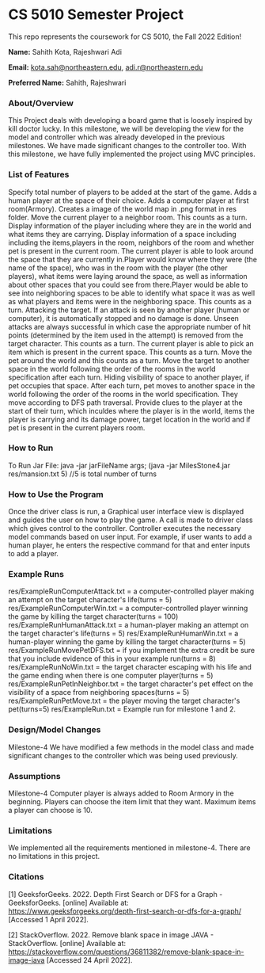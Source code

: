 # CS 5010 Semester Project

This repo represents the coursework for CS 5010, the Fall 2022 Edition!

**Name:** Sahith Kota, Rajeshwari Adi

**Email:** kota.sah@northeastern.edu, adi.r@northeastern.edu

**Preferred Name:** Sahith, Rajeshwari



### About/Overview

This Project deals with developing a board game that is loosely inspired by kill doctor lucky. In this milestone, we will be developing the view for the model and controller which was already developed in the previous milestones. We have made significant changes to the controller too. With this milestone, we have fully implemented the project using MVC principles.


### List of Features

Specify total number of players to be added at the start of the game.
Adds a human player at the space of their choice.
Adds a computer player at first room(Armory).
Creates a image of the world map in .png format in res folder.
Move the current player to a neighbor room. This counts as a turn.
Display information of the player including where they are in the world and what items they are carrying.
Display information of a space including including the items,players in the room, neighbors of the room and whether pet is present in the current room.
The current player is able to look around the space that they are currently in.Player would know where they were (the name of the space), who was in the room with the player (the other players), what items were laying around the space, as well as information about other spaces that you could see from there.Player would be able to see into neighboring spaces to be able to identify what space it was as well as what players and items were in the neighboring space. This counts as a turn.
Attacking the target. If an attack is seen by another player (human or computer), it is automatically stopped and no damage is done. Unseen attacks are always successful in which case the appropriate number of hit points (determined by the item used in the attempt) is removed from the target character. This counts as a turn.
The current player is able to pick an item which is present in the current space. This counts as a turn.
Move the pet around the world and this counts as a turn.
Move the target to another space in the world following the order of the rooms in the world specification after each turn.
Hiding visibility of space to another player, if pet occupies that space.
After each turn, pet moves to another space in the world following the order of the rooms in the world specification. They move according to DFS path traversal.
Provide clues to the player at the start of their turn, which inculdes where the player is in the world, items the player is carrying and its damage power, target location in the world and if pet is present in the current players room.



### How to Run

To Run Jar File: java -jar jarFileName args; (java -jar MilesStone4.jar res/mansion.txt 5) //5 is total number of turns



### How to Use the Program

Once the driver class is run, a Graphical user interface view is displayed and guides the user on how to play the game.
A call is made to driver class which gives control to the controller. Controller executes the necessary model commands based on user input. For example, if user wants to add a human player, he enters the respective command for that and enter inputs to add a player.



### Example Runs

res/ExampleRunComputerAttack.txt = a computer-controlled player making an attempt on the target character's life(turns = 5)
res/ExampleRunComputerWin.txt = a computer-controlled player winning the game by killing the target character(turns = 100)
res/ExampleRunHumanAttack.txt = a human-player making an attempt on the target character's life(turns = 5)
res/ExampleRunHumanWin.txt = a human-player winning the game by killing the target character(turns = 5)
res/ExampleRunMovePetDFS.txt = if you implement the extra credit be sure that you include evidence of this in your example run(turns = 8)
res/ExampleRunNoWin.txt = the target character escaping with his life and the game ending when there is one computer player(turns = 5)
res/ExampleRunPetInNeighbor.txt = the target character's pet effect on the visibility of a space from neighboring spaces(turns = 5)
res/ExampleRunPetMove.txt = the player moving the target character's pet(turns=5)
res/ExampleRun.txt = Example run for milestone 1 and 2.


### Design/Model Changes

Milestone-4 We have modified a few methods in the model class and made significant changes to the controller which was being used previously.

### Assumptions

Milestone-4 Computer player is always added to Room Armory in the beginning. Players can choose the item limit that they want. Maximum items a player can choose is 10.



### Limitations

We implemented all the requirements mentioned in milestone-4.
There are no limitations in this project.



### Citations

[1] GeeksforGeeks. 2022. Depth First Search or DFS for a Graph - GeeksforGeeks. [online] Available at: https://www.geeksforgeeks.org/depth-first-search-or-dfs-for-a-graph/ [Accessed 1 April 2022].

[2] StackOverflow. 2022. Remove blank space in image JAVA - StackOverflow. [online] Available at: https://stackoverflow.com/questions/36811382/remove-blank-space-in-image-java [Accessed 24 April 2022].


